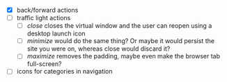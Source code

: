 - [x] back/forward actions
- [ ] traffic light actions
  - [ ] _close_ closes the virtual window and the user can reopen using a desktop launch icon
  - [ ] _minimize_ would do the same thing? Or maybe it would persist the site you were on, whereas close would discard it?
  - [ ] _maximize_ removes the padding, maybe even make the browser tab full-screen?
- [ ] icons for categories in navigation
